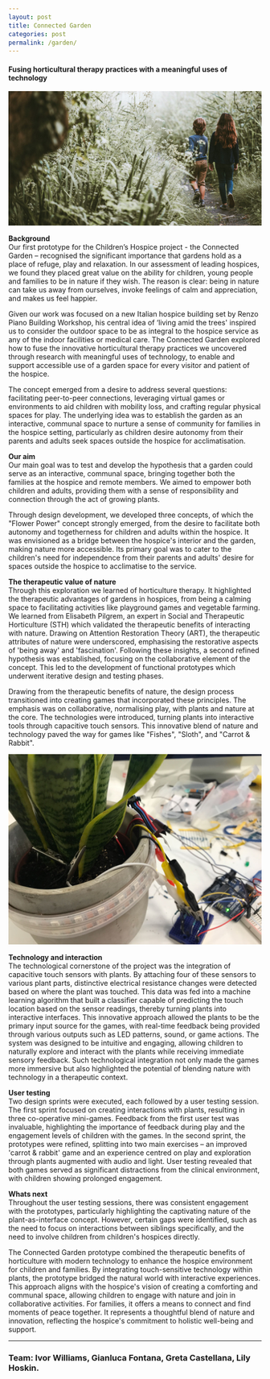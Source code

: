 ```yaml
---
layout: post
title: Connected Garden
categories: post
permalink: /garden/
---
```

#### Fusing horticultural therapy practices with a meaningful uses of technology

![hospice](/images/garden1.jpg)

**Background**  
Our first prototype for the Children’s Hospice project - the Connected Garden – recognised the significant importance that gardens hold as a place of refuge, play and relaxation. In our assessment of leading hospices, we found they placed great value on the ability for children, young people and families to be in nature if they wish. The reason is clear: being in nature can take us away from ourselves, invoke feelings of calm and appreciation, and makes us feel happier.

Given our work was focused on a new Italian hospice building set by Renzo Piano Building Workshop, his central idea of ‘living amid the trees' inspired us to consider the outdoor space to be as integral to the hospice service as any of the indoor facilities or medical care. The Connected Garden explored how to fuse the innovative horticultural therapy practices we uncovered through research with meaningful uses of technology, to enable and support accessible use of a garden space for every visitor and patient of the hospice.

The concept emerged from a desire to address several questions: facilitating peer-to-peer connections, leveraging virtual games or environments to aid children with mobility loss, and crafting regular physical spaces for play. The underlying idea was to establish the garden as an interactive, communal space to nurture a sense of community for families in the hospice setting, particularly as children desire autonomy from their parents and adults seek spaces outside the hospice for acclimatisation.

**Our aim**  
Our main goal was to test and develop the hypothesis that a garden could serve as an interactive, communal space, bringing together both the families at the hospice and remote members. We aimed to empower both children and adults, providing them with a sense of responsibility and connection through the act of growing plants.

Through design development, we developed three concepts, of which the "Flower Power" concept strongly emerged, from the desire to facilitate both autonomy and togetherness for children and adults within the hospice. It was envisioned as a bridge between the hospice's interior and the garden, making nature more accessible. Its primary goal was to cater to the children's need for independence from their parents and adults' desire for spaces outside the hospice to acclimatise to the service.

**The therapeutic value of nature**  
Through this exploration we learned of horticulture therapy. It highlighted the therapeutic advantages of gardens in hospices, from being a calming space to facilitating activities like playground games and vegetable farming. We learned from Elisabeth Pilgrem, an expert in Social and Therapeutic Horticulture (STH) which validated the therapeutic benefits of interacting with nature. Drawing on Attention Restoration Theory (ART), the therapeutic attributes of nature were underscored, emphasising the restorative aspects of 'being away' and 'fascination'. Following these insights, a second refined hypothesis was established, focusing on the collaborative element of the concept. This led to the development of functional prototypes which underwent iterative design and testing phases.

Drawing from the therapeutic benefits of nature, the design process transitioned into creating games that incorporated these principles. The emphasis was on collaborative, normalising play, with plants and nature at the core. The technologies were introduced, turning plants into interactive tools through capacitive touch sensors. This innovative blend of nature and technology paved the way for games like "Fishes", "Sloth", and "Carrot & Rabbit".

![hospice](/images/garden2.jpg)

**Technology and interaction**  
The technological cornerstone of the project was the integration of capacitive touch sensors with plants. By attaching four of these sensors to various plant parts, distinctive electrical resistance changes were detected based on where the plant was touched. This data was fed into a machine learning algorithm that built a classifier capable of predicting the touch location based on the sensor readings, thereby turning plants into interactive interfaces. This innovative approach allowed the plants to be the primary input source for the games, with real-time feedback being provided through various outputs such as LED patterns, sound, or game actions. The system was designed to be intuitive and engaging, allowing children to naturally explore and interact with the plants while receiving immediate sensory feedback. Such technological integration not only made the games more immersive but also highlighted the potential of blending nature with technology in a therapeutic context.


**User testing**  
Two design sprints were executed, each followed by a user testing session. The first sprint focused on creating interactions with plants, resulting in three co-operative mini-games. Feedback from the first user test was invaluable, highlighting the importance of feedback during play and the engagement levels of children with the games. In the second sprint, the prototypes were refined, splitting into two main exercises – an improved 'carrot & rabbit' game and an experience centred on play and exploration through plants augmented with audio and light. User testing revealed that both games served as significant distractions from the clinical environment, with children showing prolonged engagement.

**Whats next**  
Throughout the user testing sessions, there was consistent engagement with the prototypes, particularly highlighting the captivating nature of the plant-as-interface concept. However, certain gaps were identified, such as the need to focus on interactions between siblings specifically, and the need to involve children from children's hospices directly. 

The Connected Garden prototype combined the therapeutic benefits of horticulture with modern technology to enhance the hospice environment for children and families. By integrating touch-sensitive technology within plants, the prototype bridged the natural world with interactive experiences. This approach aligns with the hospice's vision of creating a comforting and communal space, allowing children to engage with nature and join in collaborative activities. For families, it offers a means to connect and find moments of peace together. It represents a thoughtful blend of nature and innovation, reflecting the hospice's commitment to holistic well-being and support.


---
### Team: Ivor Williams, Gianluca Fontana, Greta Castellana, Lily Hoskin.

